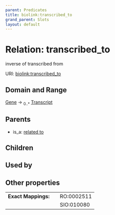 ```yaml
---
parent: Predicates
title: biolink:transcribed_to
grand_parent: Slots
layout: default
---
```


# Relation: transcribed_to


inverse of transcribed from

URI: [biolink:transcribed_to](https://w3id.org/biolink/vocab/transcribed_to)

## Domain and Range

[Gene](Gene.md) ->  <sub>0..*</sub> [Transcript](Transcript.md)

## Parents

 *  is_a: [related to](related_to.md)

## Children


## Used by


## Other properties

|  |  |  |
| --- | --- | --- |
| **Exact Mappings:** | | RO:0002511 |
|  | | SIO:010080 |

